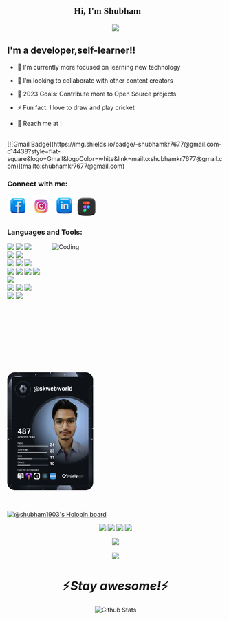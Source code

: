 <h2 align="center" style="font-family: 'Lucida Console';">Hi, I'm Shubham 👋👻</h2>
<p align="center"><img src="https://media.giphy.com/media/M9gbBd9nbDrOTu1Mqx/giphy.gif" width="100"/></p>

<!-- [![Website](https://img.shields.io/website?label=shubham-kumar-1903.com&style=for-the-badge&url=https%3A%2F%2Fcodestackr.com)](https://shubham1903-portfolio.netlify.app/)
[![Instagram Follow](https://img.shields.io/badge/Instagram-E4405F?style=for-the-badge&logo=instagram&logoColor=white)](https://instagram.com/_shubham_.kr._) -->



## I'm a developer,self-learner!!

- 🔭 I'm currently more focused on learning new technology

- 👯 I’m looking to collaborate with other content creators

- 🥅 2023 Goals: Contribute more to Open Source projects

- ⚡ Fun fact: I love to draw and play cricket

- 🤝 Reach me at : 
<br/>
[![Gmail Badge](https://img.shields.io/badge/-shubhamkr7677@gmail.com-c14438?style=flat-square&logo=Gmail&logoColor=white&link=mailto:shubhamkr7677@gmail.com)](mailto:shubhamkr7677@gmail.com)





### Connect with me:


<p>
<a href="https://www.facebook.com/sshubham1903" target="_blank">
<img src="./facebook.png" width="50"/>
</a href="https://www.instagram.com/_shubham_.kr._">
<img src="./instagram.png" width="50"  />
<a>
</a>
<a href="https://www.linkedin.com/in/sshubham1903/">
<img src="./linkedin.png" width="50" />
</a>
<a href="https://www.figma.com/@skweb">
<img src="./figma.png" width="45" />
</a>
</p>

### Languages and Tools:

<p>
      <img align="right" alt="Coding" width="400" height="300" src="https://camo.githubusercontent.com/5ddf73ad3a205111cf8c686f687fc216c2946a75005718c8da5b837ad9de78c9/68747470733a2f2f7468756d62732e6766796361742e636f6d2f4576696c4e657874446576696c666973682d736d616c6c2e676966">
    <img src="https://img.shields.io/badge/-Visual%20Studio%20Code-23A9F2?style=flat-square&logo=Visual%20Studio%20Code&logoColor=white"/>
    <img src="https://img.shields.io/badge/-Github-181717?style=flat-square&logo=GitHub&logoColor=white"/>
    <img src="https://img.shields.io/badge/-Git-F44D27?style=flat-square&logo=Git&logoColor=white"/><br>
    <img src="https://img.shields.io/badge/-NPM-CB3837?style=flat-square&logo=NPM&logoColor=white"/>
    <img src="https://img.shields.io/badge/-MySQL-F29111?style=flat-square&logo=MySQL&logoColor=white"/><br>
    <img src="https://img.shields.io/badge/-HTML5-E34F26?style=flat-square&logo=HTML5&logoColor=white"/>
    <img src="https://img.shields.io/badge/-CSS3-1572B6?style=flat-square&logo=CSS3&logoColor=white"/>
    <img src="https://img.shields.io/badge/-JavaScript-F7DF1E?style=flat-square&logo=javascript&logoColor=white"/>
    <br>
    <img src="https://img.shields.io/badge/Java-ED8B00?style=flat-square&logo=java&logoColor=white"/>
    <img src="https://img.shields.io/badge/Python-3776AB?style=flat-square&logo=python&logoColor=white"/>
    <img src="https://img.shields.io/badge/figma-%23F24E1E.svg?style=flat-square&logo=figma&logoColor=white"/>
    <img src="https://img.shields.io/badge/MongoDB-%234ea94b.svg?style=flat-square&logo=mongodb&logoColor=white"/><br/ >
    <img src="https://img.shields.io/badge/react-%2320232a.svg?style=flat-square&logo=react&logoColor=%2361DAFB"/><br/>
    <img src="https://img.shields.io/badge/Next-black?style=flat-square&logo=next.js&logoColor=white"/>
    <img src="https://img.shields.io/badge/angular-%23DD0031.svg?style=flat-square&logo=angular&logoColor=white"/>
    <img src="https://img.shields.io/badge/netlify-%23000000.svg?style=flat-square&logo=netlify&logoColor=#00C7B7"/><br/>
    <img src="https://img.shields.io/badge/firebase-%23039BE5.svg?style=flat-square&logo=firebase"/>
    <img src="https://img.shields.io/badge/typescript-%23007ACC.svg?style=flat-square&logo=typescript&logoColor=white"/>
    
  </p>
<br />
<br />


<br/>
<p align="left">
<img src="https://raw.githubusercontent.com/shubham-1903/shubham-1903/84d25b35fc892634ff2186f50a09732b3797e487/devcard.svg" width="200" alt="Shubham Kumar Dev Card" />
</p>
<br/>


[![@shubham1903's Holopin board](https://holopin.me/shubham1903)](https://holopin.io/@shubham1903)
<p align="center">
<img src="https://www.holopin.io/_next/image?url=https%3A%2F%2Fassets.holopin.io%2FeyJidWNrZXQiOiJob2xvcGluLWFzc2V0cyIsImtleSI6ImFzc2V0cy9jbDhkNmZycXowMTgxMDltaGFleGpmczRwIiwiZWRpdHMiOnsicm90YXRlIjpudWxsfX0%3D&w=1920&q=75" width="200"/>
<img src="https://www.holopin.io/_next/image?url=https%3A%2F%2Fassets.holopin.io%2FeyJidWNrZXQiOiJob2xvcGluLWFzc2V0cyIsImtleSI6ImFzc2V0cy9jbDhkODlvaTAwMDE3MDlpZjdsdWxhNHV5IiwiZWRpdHMiOnsicm90YXRlIjpudWxsfX0%3D&w=1920&q=75" width="200"/>
<img src="https://www.holopin.io/_next/image?url=https%3A%2F%2Fassets.holopin.io%2FeyJidWNrZXQiOiJob2xvcGluLWFzc2V0cyIsImtleSI6ImFzc2V0cy9jbDhkOHRrZnAwMDMyMDlqbmtxZTF3dzVhIiwiZWRpdHMiOnsicm90YXRlIjpudWxsfX0%3D&w=1920&q=75" width="200"/>
<img src="https://www.holopin.io/_next/image?url=https%3A%2F%2Fassets.holopin.io%2FeyJidWNrZXQiOiJob2xvcGluLWFzc2V0cyIsImtleSI6ImFzc2V0cy9jbDhkOHVrb3MwMDk0MDlqbnVuaGRhcDd3IiwiZWRpdHMiOnsicm90YXRlIjpudWxsfX0%3D&w=1920&q=75" width="200"/>
</p>
<p align="center">
<img src="https://www.holopin.io/_next/image?url=https%3A%2F%2Fassets.holopin.io%2FeyJidWNrZXQiOiJob2xvcGluLWFzc2V0cyIsImtleSI6ImFzc2V0cy9jbDhlcTN6OWMwMzU3MDlsM2Z4OTluOHg2IiwiZWRpdHMiOnsicm90YXRlIjpudWxsfX0%3D&w=1920&q=75" width="200">
</p>




<p align="center">
<img src="https://github-readme-stats.vercel.app/api?username=shubham-1903&show_icons=true&theme=transparent">
</p>

<h1 align='center'>⚡️<i>Stay awesome!</i>⚡️</h1>

<p align="center">
        <img src="https://blog.stackfindover.com/wp-content/uploads/2021/10/wave-background-animation.gif" alt="Github Stats" width="100%" height="150"/>
</p>

[website]: https://shubham1903-portfolio.netlify.app/
[youtube]: https://www.youtube.com/channel/UCZOUh_EshCmOLV9LFDJFmpr
[instagram]: https://www.instagram.com/_shubham_.kr._
[linkedin]: https://www.linkedin.com/in/shubham-kumar-13a9051a9
[webdevplaylist]: https://www.youtube.com/playlist?list=PLkwxH9e_vrAJ0WbEsFA9W3I1W-g_BTsbt
[jsplaylist]: https://www.youtube.com/playlist?list=PLkwxH9e_vrALRJKu7wfXby3MKeflhTu6B
[cssplaylist]: https://www.youtube.com/playlist?list=PLkwxH9e_vrALSdvZuEh6gqQdmDoDIoqz4
[reactplaylist]: https://www.youtube.com/playlist?list=PLkwxH9e_vrAK4TdffpxKY3QGyHCpxFcQ0
